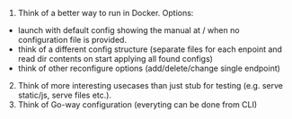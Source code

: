 1. Think of a better way to run in Docker.
Options: 
- launch with default config showing the manual at / when no configuration file is provided.
- think of a different config structure (separate files for each enpoint and read dir contents on start applying all found configs)
- think of other reconfigure options (add/delete/change single endpoint)

2. Think of more interesting usecases than just stub for testing (e.g. serve static/js, serve files etc.). 
3. Think of Go-way configuration (everyting can be done from CLI)

